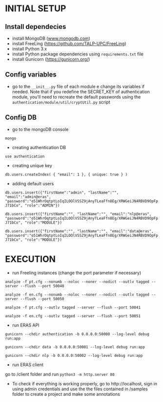 # INITIAL SETUP

## Install dependecies

- install MongoDB (www.mongodb.com)
- install FreeLing (https://github.com/TALP-UPC/FreeLing)
- install Python 3.x
- install Python package dependencies using `requirements.txt` file
- install Gunicorn (https://gunicorn.org/)

## Config variables

- go to the `__init__.py` file of each module e change its variables if needed. Note that if you redefine the SECRET_KEY of authentication module, you'll need to recreate the default passwords using the `authentication/module/util/cryptUtil.py` script

## Config DB

- go to the mongoDB console

`mongo`

- creating authentication DB

`use authentication`

- creating unique key

`db.users.createIndex( { "email": 1 }, { unique: true } )`

- adding default users

`db.users.insert({"firstName":"admin", "lastName":"", "email":"admin@eras", "password":"o51WhrOqtptLoIqILOOlVSSZ9jAnyTLeaFfn8Eg/XRWGeiJN4RBVD9OpFpJ71bCo", "role":"ADMIN"})`

`db.users.insert({"firstName":"", "lastName":"", "email":"nlp@eras", "password":"o51WhrOqtptLoIqILOOlVSSZ9jAnyTLeaFfn8Eg/XRWGeiJN4RBVD9OpFpJ71bCo", "role":"MODULE"})`

`db.users.insert({"firstName":"", "lastName":"", "email":"data@eras", "password":"o51WhrOqtptLoIqILOOlVSSZ9jAnyTLeaFfn8Eg/XRWGeiJN4RBVD9OpFpJ71bCo", "role":"MODULE"})`

# EXECUTION

- run Freeling instances (change the port parameter if necessary)

`analyze -f pt.cfg --nonumb --noloc --noner --nodict --outlv tagged --server --flush --port 50040`

`analyze -f en.cfg --nonumb --noloc --noner --nodict --outlv tagged --server --flush --port 50050`

`analyze -f pt.cfg --outlv tagged --server --flush --port 50041`

`analyze -f en.cfg --outlv tagged --server --flush --port 50051`

- run ERAS API

`gunicorn --chdir authentication -b 0.0.0.0:50000 --log-level debug run:app`

`gunicorn --chdir data -b 0.0.0.0:50001 --log-level debug run:app`

`gunicorn --chdir nlp -b 0.0.0.0:50002 --log-level debug run:app`

- run ERAS client

go to /client folder and run `python3 -m http.server 80`

- To check if everything is working properly, go to http://localhost, sign in using admin credentials and use the the files contained in /samples folder to create a project and make some annotations